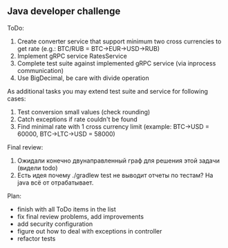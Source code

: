 ## Java developer challenge ##

ToDo:
1. Create converter service that support minimum two cross currencies to get rate (e.g.: BTC/RUB = BTC->EUR->USD->RUB)
2. Implement gRPC service RatesService
3. Complete test suite against implemented gRPC service (via inprocess communication)
4. Use BigDecimal, be care with divide operation

As additional tasks you may extend test suite and service for following cases:
1. Test conversion small values (check rounding)
2. Catch exceptions if rate couldn't be found
3. Find minimal rate with 1 cross currency limit (example: BTC->USD = 60000, BTC->LTC->USD = 58000)

Final review:
1. Ожидали конечно двунаправленный граф для решения этой задачи (видели todo)
3. Есть идея почему ./gradlew test не выводит отчеты по тестам? На java всё от отрабатывает.

Plan:
- finish with all ToDo items in the list
- fix final review problems, add improvements
- add security configuration
- figure out how to deal with exceptions in controller 
- refactor tests